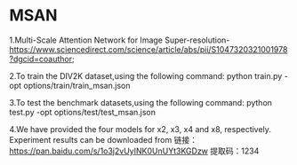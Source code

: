 # MSAN
1.Multi-Scale Attention Network for Image Super-resolution-https://www.sciencedirect.com/science/article/abs/pii/S1047320321001978?dgcid=coauthor;

2.To train the DIV2K dataset,using the following command:
python train.py -opt options/train/train_msan.json


3.To test the benchmark datasets,using the following command:
python test.py -opt options/test/test_msan.json

4.We have provided the four models for x2, x3, x4 and x8, respectively. Experiment results can be downloaded from 链接：https://pan.baidu.com/s/1o3j2vUyINK0UnUYt3KGDzw 
提取码：1234
